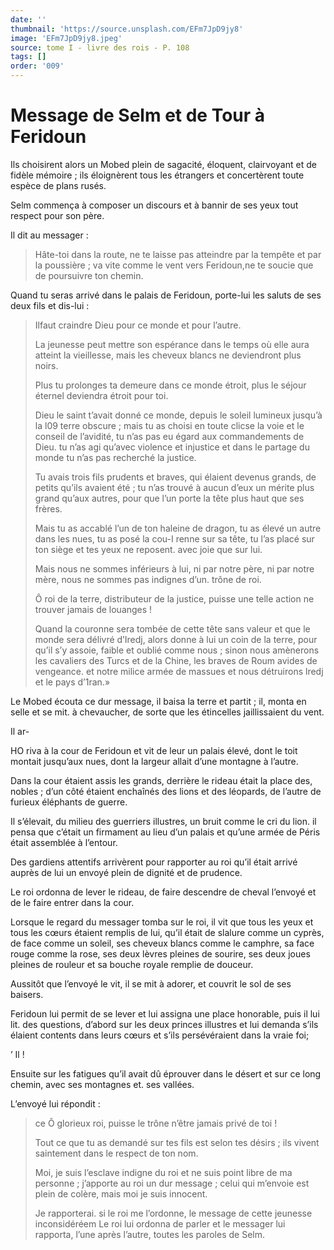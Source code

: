 ```yaml
---
date: ''
thumbnail: 'https://source.unsplash.com/EFm7JpD9jy8'
image: 'EFm7JpD9jy8.jpeg'
source: tome I - livre des rois - P. 108
tags: []
order: '009'
---
```


# Message de Selm et de Tour à Feridoun

Ils choisirent alors un Mobed plein de sagacité, éloquent, clairvoyant et de fidèle mémoire ; ils éloignèrent tous les étrangers et concertèrent toute espèce de plans rusés.

Selm commença à composer un discours et à bannir de ses yeux tout respect pour son père.

Il dit au messager :

> Hâte-toi dans la route, ne te laisse pas atteindre par la tempête et par la poussière ; va vite comme le vent vers Feridoun,ne te soucie que de poursuivre ton chemin.

Quand tu seras arrivé dans le palais de Feridoun, porte-lui les saluts de ses deux fils et dis-lui :

> Ilfaut craindre Dieu pour ce monde et pour l’autre.
>
> La jeunesse peut mettre son espérance dans le temps où elle aura atteint la vieillesse, mais les cheveux blancs ne deviendront plus noirs.
>
> Plus tu prolonges ta demeure dans ce monde étroit, plus le séjour éternel deviendra étroit pour toi.
>
> Dieu le saint t’avait donné ce monde, depuis le soleil lumineux jusqu’à la l09 terre obscure ; mais tu as choisi en toute clicse la voie et le conseil de l’avidité, tu n’as pas eu égard aux commandements de Dieu. tu n’as agi qu’avec violence et injustice et dans le partage du monde tu n’as pas recherché la justice.
>
> Tu avais trois fils prudents et braves, qui élaient devenus grands, de petits qu’ils avaient été ; tu n’as trouvé à aucun d’eux un mérite plus grand qu’aux autres, pour que l’un porte la tête plus haut que ses frères.
>
> Mais tu as accablé l’un de ton haleine de dragon, tu as élevé un autre dans les nues, tu as posé la cou-I renne sur sa tête, tu l’as placé sur ton siège et tes yeux ne reposent. avec joie que sur lui.
>
> Mais nous ne sommes inférieurs à lui, ni par notre père, ni par notre mère, nous ne sommes pas indignes d’un. trône de roi.
>
> Ô roi de la terre, distributeur de la justice, puisse une telle action ne trouver jamais de louanges !
>
> Quand la couronne sera tombée de cette tête sans valeur et que le monde sera délivré d’Iredj, alors donne à lui un coin de la terre, pour qu’il s’y assoie, faible et oublié comme nous ; sinon nous amènerons les cavaliers des Turcs et de la Chine, les braves de Roum avides de vengeance. et notre milice armée de massues et nous détruirons lredj et le pays d’1ran.»

Le Mobed écouta ce dur message, il baisa la terre et partit ; il, monta en selle et se mit. à chevaucher, de sorte que les étincelles jaillissaient du vent.

Il ar-

HO riva à la cour de Feridoun et vit de leur un palais élevé, dont le toit montait jusqu’aux nues, dont la largeur allait d’une montagne à l’autre.

Dans la cour étaient assis les grands, derrière le rideau était la place des, nobles ; d’un côté étaient enchaînés des lions et des léopards, de l’autre de furieux éléphants de guerre.

Il s’élevait, du milieu des guerriers illustres, un bruit comme le cri du lion. il pensa que c’était un firmament au lieu d’un palais et qu’une armée de Péris était assemblée à l’entour.

Des gardiens attentifs arrivèrent pour rapporter au roi qu’il était arrivé auprès de lui un envoyé plein de dignité et de prudence.

Le roi ordonna de lever le rideau, de faire descendre de cheval l’envoyé et de le faire entrer dans la cour.

Lorsque le regard du messager tomba sur le roi, il vit que tous les yeux et tous les cœurs étaient remplis de lui, qu’il était de slalure comme un cyprès, de face comme un soleil, ses cheveux blancs comme le camphre, sa face rouge comme la rose, ses deux lèvres pleines de sourire, ses deux joues pleines de rouleur et sa bouche royale remplie de douceur.

Aussitôt que l’envoyé le vit, il se mit à adorer, et couvrit le sol de ses baisers.

Feridoun lui permit de se lever et lui assigna une place honorable, puis il lui lit. des questions, d’abord sur les deux princes illustres et lui demanda s’ils élaient contents dans leurs cœurs et s’ils persévéraient dans la vraie foi;

’ Il !

Ensuite sur les fatigues qu’il avait dû éprouver dans le désert et sur ce long chemin, avec ses montagnes et. ses vallées.

L’envoyé lui répondit :

> ce Ô glorieux roi, puisse le trône n’être jamais privé de toi !
>
> Tout ce que tu as demandé sur tes fils est selon tes désirs ; ils vivent saintement dans le respect de ton nom.
>
> Moi, je suis l’esclave indigne du roi et ne suis point libre de ma personne ; j’apporte au roi un dur message ; celui qui m’envoie est plein de colère, mais moi je suis innocent.
>
> Je rapporterai. si le roi me l’ordonne, le message de cette jeunesse inconsidéréem Le roi lui ordonna de parler et le messager lui rapporta, l’une après l’autre, toutes les paroles de Selm.
